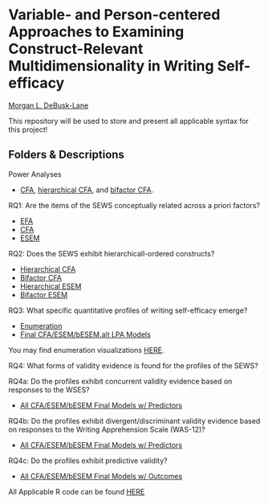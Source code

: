 # Variable- and Person-centered Approaches to Examining Construct-Relevant Multidimensionality in Writing Self-efficacy  
[Morgan L. DeBusk-Lane](http://www.mldebusklane.com)

This repository will be used to store and present all applicable syntax for this project!

## Folders & Descriptions
Power Analyses

* [CFA](https://github.com/debusklaneml/hatch/blob/master/Power_Analyses/CFA.inp), [hierarchical CFA](https://github.com/debusklaneml/hatch/blob/master/Power_Analyses/hCFA.inp), and [bifactor CFA](https://github.com/debusklaneml/hatch/blob/master/Power_Analyses/biCFA.inp).

RQ1: Are the items of the SEWS conceptually related across a priori factors?

* [EFA](https://github.com/debusklaneml/hatch/tree/master/RQ1/EFA)
* [CFA](https://github.com/debusklaneml/hatch/tree/master/RQ1/CFA)
* [ESEM](https://github.com/debusklaneml/hatch/tree/master/RQ1/ESEM)

RQ2: Does the SEWS exhibit hierarchicall-ordered constructs?

* [Hierarchical CFA](https://github.com/debusklaneml/hatch/tree/master/RQ2/hCFA)
* [Bifactor CFA](https://github.com/debusklaneml/hatch/tree/master/RQ2/bCFA)
* [Hierarchical ESEM](https://github.com/debusklaneml/hatch/tree/master/RQ2/hESEM)
* [Bifactor ESEM](https://github.com/debusklaneml/hatch/tree/master/RQ2/bESEM)
  
RQ3: What specific quantitative profiles of writing self-efficacy emerge?

* [Enumeration](https://github.com/debusklaneml/hatch/tree/master/RQ3/Enumeration)
* [Final CFA/ESEM/bESEM.alt LPA Models](https://github.com/debusklaneml/hatch/tree/master/RQ3/Full.Sample)

You may find enumeration visualizations [HERE](debusklaneml.github.io).

RQ4: What forms of validity evidence is found for the profiles of the SEWS?

RQ4a: Do the profiles exhibit concurrent validity evidence based on responses to the WSES?

* [All CFA/ESEM/bESEM Final Models w/ Predictors](https://github.com/debusklaneml/hatch/tree/master/RQ4/Predictors.Outcomes)

RQ4b: Do the profiles exhibit divergent/discriminant validity evidence based on responses to the Writing Apprehension Scale (WAS-12)?

* [All CFA/ESEM/bESEM Final Models w/ Predictors](https://github.com/debusklaneml/hatch/tree/master/RQ4/Predictors.Outcomes)

RQ4c: Do the profiles exhibit predictive validity?

* [All CFA/ESEM/bESEM Final Models w/ Outcomes](https://github.com/debusklaneml/hatch/tree/master/RQ4/Predictors.Outcomes)

All Applicable R code can be found [HERE](https://github.com/debusklaneml/hatch/tree/master/Rstats)


